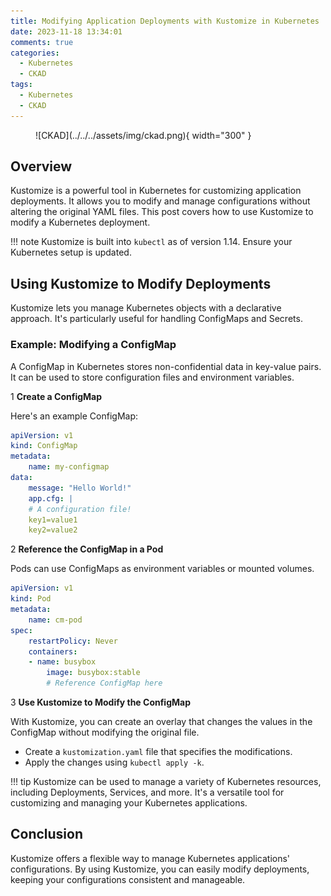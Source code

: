 ```yaml
---
title: Modifying Application Deployments with Kustomize in Kubernetes
date: 2023-11-18 13:34:01
comments: true
categories: 
  - Kubernetes
  - CKAD
tags: 
  - Kubernetes
  - CKAD
---
```


<!-- markdownlint-disable MD033 -->
<figure markdown="span">
  ![CKAD](../../../assets/img/ckad.png){ width="300" }
</figure>

## Overview

Kustomize is a powerful tool in Kubernetes for customizing application deployments. It allows you to modify and manage configurations without altering the original YAML files. This post covers how to use Kustomize to modify a Kubernetes deployment.

!!! note
    Kustomize is built into `kubectl` as of version 1.14. Ensure your Kubernetes setup is updated.

## Using Kustomize to Modify Deployments

Kustomize lets you manage Kubernetes objects with a declarative approach. It's particularly useful for handling ConfigMaps and Secrets.

### Example: Modifying a ConfigMap

A ConfigMap in Kubernetes stores non-confidential data in key-value pairs. It can be used to store configuration files and environment variables.

1 **Create a ConfigMap**

Here's an example ConfigMap:

```yaml
apiVersion: v1
kind: ConfigMap
metadata:
    name: my-configmap
data:
    message: "Hello World!"
    app.cfg: |
    # A configuration file!
    key1=value1
    key2=value2
```

2 **Reference the ConfigMap in a Pod**

Pods can use ConfigMaps as environment variables or mounted volumes.

```yaml
apiVersion: v1
kind: Pod
metadata:
    name: cm-pod
spec:
    restartPolicy: Never
    containers:
    - name: busybox
        image: busybox:stable
        # Reference ConfigMap here
```

3 **Use Kustomize to Modify the ConfigMap**

With Kustomize, you can create an overlay that changes the values in the ConfigMap without modifying the original file.

- Create a `kustomization.yaml` file that specifies the modifications.
- Apply the changes using `kubectl apply -k`.

!!! tip
    Kustomize can be used to manage a variety of Kubernetes resources, including Deployments, Services, and more. It's a versatile tool for customizing and managing your Kubernetes applications.

## Conclusion

Kustomize offers a flexible way to manage Kubernetes applications' configurations. By using Kustomize, you can easily modify deployments, keeping your configurations consistent and manageable.

